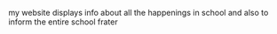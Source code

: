 my website displays info about all the happenings in school and also to inform the entire school frater
